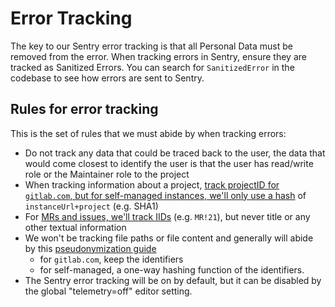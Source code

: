 # Error Tracking

The key to our Sentry error tracking is that all Personal Data must be removed from the error. When tracking errors in Sentry, ensure they are tracked as Sanitized Errors. You can search for `SanitizedError` in the codebase to see how errors are sent to Sentry.

## Rules for error tracking

This is the set of rules that we must abide by when tracking errors:

- Do not track any data that could be traced back to the user, the data that would come closest to identify the user is that the user has read/write role or the Maintainer role to the project
- When tracking information about a project, [track projectID for `gitlab.com`, but for self-managed instances, we'll only use a hash](https://gitlab.com/gitlab-com/legal-and-compliance/-/issues/2065#note_1915313426 "Adding Sentry to Editor Extensions for error tracking - Privacy Review") of `instanceUrl+project` (e.g. SHA1)
- For [MRs and issues, we'll track IIDs](https://gitlab.com/gitlab-com/legal-and-compliance/-/issues/2065#note_1909754214 "Adding Sentry to Editor Extensions for error tracking - Privacy Review") (e.g. `MR!21`), but never title or any other textual information
- We won't be tracking file paths or file content and generally will abide by this [pseudonymization guide](https://metrics.gitlab.com/identifiers/)
  - for `gitlab.com`, keep the identifiers
  - for self-managed, a one-way hashing function of the identifiers.
- The Sentry error tracking will be on by default, but it can be disabled by the global "telemetry=off" editor setting.
